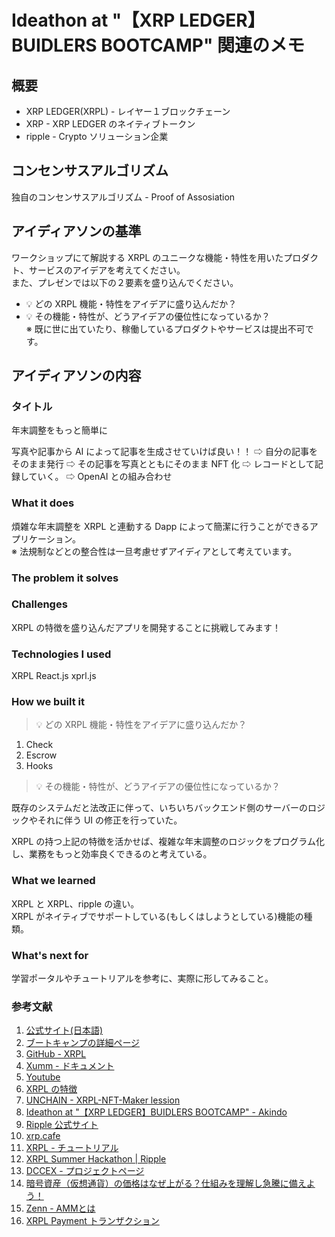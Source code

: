 # Ideathon at "【XRP LEDGER】BUIDLERS BOOTCAMP" 関連のメモ

## 概要

- XRP LEDGER(XRPL) - レイヤー１ブロックチェーン
- XRP - XRP LEDGER のネイティブトークン
- ripple - Crypto ソリューション企業

## コンセンサスアルゴリズム

独自のコンセンサスアルゴリズム - Proof of Assosiation

## アイディアソンの基準

ワークショップにて解説する XRPL のユニークな機能・特性を用いたプロダクト、サービスのアイデアを考えてください。  
また、プレゼンでは以下の２要素を盛り込んでください。

- 💡 どの XRPL 機能・特性をアイデアに盛り込んだか？
- 💡 その機能・特性が、どうアイデアの優位性になっているか？  
  ※ 既に世に出ていたり、稼働しているプロダクトやサービスは提出不可です。

## アイディアソンの内容

### タイトル

年末調整をもっと簡単に

写真や記事から AI によって記事を生成させていけば良い！！
⇨ 自分の記事をそのまま発行
⇨ その記事を写真とともにそのまま NFT 化
⇨ レコードとして記録していく。
⇨ OpenAI との組み合わせ

### What it does

煩雑な年末調整を XRPL と連動する Dapp によって簡潔に行うことができるアプリケーション。  
※ 法規制などとの整合性は一旦考慮せずアイディアとして考えています。

### The problem it solves

### Challenges

XRPL の特徴を盛り込んだアプリを開発することに挑戦してみます！

### Technologies I used

XRPL
React.js
xprl.js

### How we built it

> 💡 どの XRPL 機能・特性をアイデアに盛り込んだか？

1. Check
2. Escrow
3. Hooks

> 💡 その機能・特性が、どうアイデアの優位性になっているか？

既存のシステムだと法改正に伴って、いちいちバックエンド側のサーバーのロジックやそれに伴う UI の修正を行っていた。

XRPL の持つ上記の特徴を活かせば、複雑な年末調整のロジックをプログラム化し、業務をもっと効率良くできるのと考えている。

### What we learned

XRPL と XRPL、ripple の違い。  
XRPL がネイティブでサポートしている(もしくはしようとしている)機能の種類。

### What's next for

学習ポータルやチュートリアルを参考に、実際に形してみること。

### 参考文献

1. [公式サイト(日本語)](https://xrpl.org/ja/index.html)
2. [ブートキャンプの詳細ページ](https://lu.ma/xrpl_builders_bootcamp)
3. [GitHub - XRPL](https://github.com/XRPLF)
4. [Xumm - ドキュメント](https://xumm.readme.io/)
5. [Youtube](https://youtube.com/channel/UC6zTJdNCBI-TKMt5ubNc_Gg)
6. [XRPL の特徴](https://xrpl.org/ja/xrp-overview.html)
7. [UNCHAIN - XRPL-NFT-Maker lession](https://app.unchain.tech/learn/XRPL-NFT-Maker/ja/0/1/)
8. [Ideathon at "【XRP LEDGER】BUIDLERS BOOTCAMP" - Akindo](https://app.akindo.io/hackathons/Be7ZEGBOWT066OJKl)
9. [Ripple 公式サイト](https://ripple.com/)
10. [xrp.cafe](https://xrp.cafe/)
11. [XRPL - チュートリアル](https://xrpl.org/tutorials.html)
12. [XRPL Summer Hackathon | Ripple](https://dorahacks.io/hackathon/xrpl-hackathon)
13. [DCCEX - プロジェクトページ](https://app.akindo.io/communities/q3O8qpDjpTjvxMx89/products/0nL4N8rVoFzjwQGXg)
14. [暗号資産（仮想通貨）の価格はなぜ上がる？仕組みを理解し急騰に備えよう！](https://coincheck.com/ja/article/271)
15. [Zenn - AMMとは](https://zenn.dev/tequ/articles/overview-dex-amm)
16. [XRPL Payment トランザクション](https://xrpl.org/payment.html)